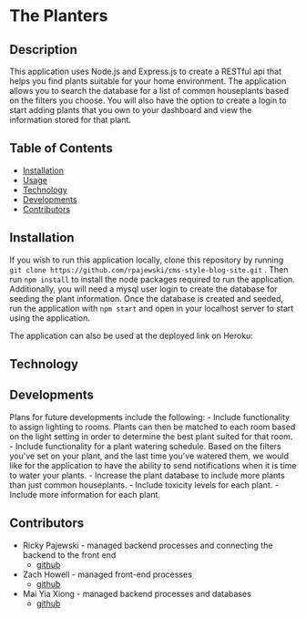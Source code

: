 # **The Planters**

## Description

This application uses Node.js and Express.js to create a RESTful api that helps you find plants suitable for your home environment. The application allows you to search the database for a list of common houseplants based on the filters you choose. You will also have the option to create a login to start adding plants that you own to your dashboard and view the information stored for that plant.

## Table of Contents
* [Installation](#installation)
* [Usage](#usage)
* [Technology](#technology)
* [Developments](#developments)
* [Contributors](#contributors)


## Installation

If you wish to run this application locally, clone this repository by running `git clone https://github.com/rpajewski/cms-style-blog-site.git` . Then run `npm install` to install the node packages required to run the application. Additionally, you will need a mysql user login to create the database for seeding the plant information. Once the database is created and seeded, run the application with `npm start` and open in your localhost server to start using the application.

The application can also be used at the deployed link on Heroku: ![]()


## Technology

## Developments

Plans for future developments include the following:
    - Include functionality to assign lighting to rooms. Plants can then be matched to each room based on the light setting in order to determine the best plant suited for that room.
    - Include functionality for a plant watering schedule. Based on the filters you've set on your plant, and the last time you've watered them, we would like for the application to have the ability to send notifications when it is time to water your plants.
    - Increase the plant database to include more plants than just common houseplants.
    - Include toxicity levels for each plant.
    - Include more information for each plant.

## Contributors
* Ricky Pajewski - managed backend processes and connecting the backend to the front end
    - [github](https://github.com/rpajewski)
* Zach Howell - managed front-end processes
    - [github](https://github.com/ZachAH)
* Mai Yia Xiong - managed backend processes and databases
    - [github](https://github.com/maiyiax)
